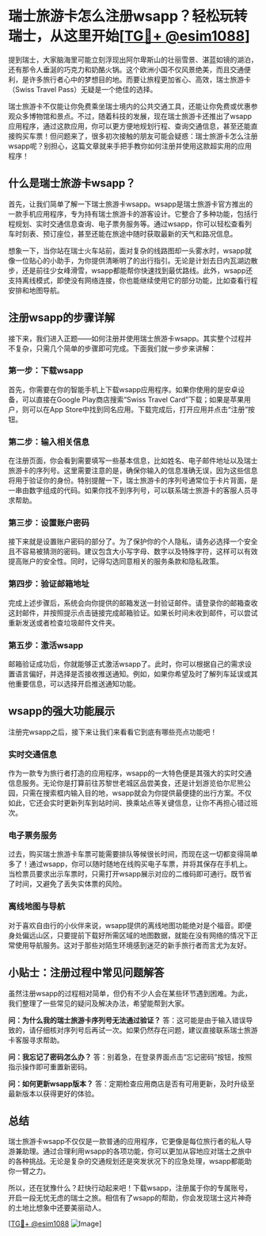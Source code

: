 # 瑞士旅游卡怎么注册wsapp？轻松玩转瑞士，从这里开始[[TG💪+ @esim1088](https://t.me/s/esim1088)]

提到瑞士，大家脑海里可能立刻浮现出阿尔卑斯山的壮丽雪景、湛蓝如镜的湖泊，还有那令人垂涎的巧克力和奶酪火锅。这个欧洲小国不仅风景绝美，而且交通便利，是许多旅行者心中的梦想目的地。而要让旅程更加省心、高效，瑞士旅游卡（Swiss Travel Pass）无疑是一个绝佳的选择。

瑞士旅游卡不仅能让你免费乘坐瑞士境内的公共交通工具，还能让你免费或优惠参观众多博物馆和景点。不过，随着科技的发展，现在瑞士旅游卡还推出了wsapp应用程序，通过这款应用，你可以更方便地规划行程、查询交通信息，甚至还能直接购买车票！但问题来了，很多初次接触的朋友可能会疑惑：瑞士旅游卡怎么注册wsapp呢？别担心，这篇文章就来手把手教你如何注册并使用这款超实用的应用程序！

## 什么是瑞士旅游卡wsapp？

首先，让我们简单了解一下瑞士旅游卡wsapp。wsapp是瑞士旅游卡官方推出的一款手机应用程序，专为持有瑞士旅游卡的游客设计。它整合了多种功能，包括行程规划、实时交通信息查询、电子票务服务等。通过wsapp，你可以轻松查看列车时刻表、预订座位，甚至还能在旅途中随时获取最新的天气和路况信息。

想象一下，当你站在瑞士火车站前，面对复杂的线路图却一头雾水时，wsapp就像一位贴心的小助手，为你提供清晰明了的出行指引。无论是计划去日内瓦湖边散步，还是前往少女峰滑雪，wsapp都能帮你快速找到最优路线。此外，wsapp还支持离线模式，即使没有网络连接，你也能继续使用它的部分功能，比如查看行程安排和地图导航。

## 注册wsapp的步骤详解

接下来，我们进入正题——如何注册并使用瑞士旅游卡wsapp。其实整个过程并不复杂，只需几个简单的步骤即可完成。下面我们就一步步来讲解：

### 第一步：下载wsapp

首先，你需要在你的智能手机上下载wsapp应用程序。如果你使用的是安卓设备，可以直接在Google Play商店搜索“Swiss Travel Card”下载；如果是苹果用户，则可以在App Store中找到同名应用。下载完成后，打开应用并点击“注册”按钮。

### 第二步：输入相关信息

在注册页面，你会看到需要填写一些基本信息，比如姓名、电子邮件地址以及瑞士旅游卡的序列号。这里需要注意的是，确保你输入的信息准确无误，因为这些信息将用于验证你的身份。特别提醒一下，瑞士旅游卡的序列号通常位于卡片背面，是一串由数字组成的代码。如果你找不到序列号，可以联系瑞士旅游卡的客服人员寻求帮助。

### 第三步：设置账户密码

接下来就是设置账户密码的部分了。为了保护你的个人隐私，请务必选择一个安全且不容易被猜测的密码。建议包含大小写字母、数字以及特殊字符，这样可以有效提高账户的安全性。同时，记得勾选同意相关的服务条款和隐私政策。

### 第四步：验证邮箱地址

完成上述步骤后，系统会向你提供的邮箱发送一封验证邮件。请登录你的邮箱查收这封邮件，并按照提示点击链接完成邮箱验证。如果长时间未收到邮件，可以尝试重新发送或者检查垃圾邮件文件夹。

### 第五步：激活wsapp

邮箱验证成功后，你就能够正式激活wsapp了。此时，你可以根据自己的需求设置语言偏好，并选择是否接收推送通知。例如，如果你希望及时了解列车延误或其他重要信息，可以选择开启推送通知功能。

## wsapp的强大功能展示

注册完wsapp之后，接下来让我们来看看它到底有哪些亮点功能吧！

### 实时交通信息

作为一款专为旅行者打造的应用程序，wsapp的一大特色便是其强大的实时交通信息服务。无论你是打算前往苏黎世老城区品尝美食，还是计划游览伯尔尼熊公园，只需在搜索框内输入目的地，wsapp就会为你提供最便捷的出行方案。不仅如此，它还会实时更新列车到站时间、换乘站点等关键信息，让你不再担心错过班次。

### 电子票务服务

过去，购买瑞士旅游卡车票可能需要排队等候很长时间，而现在这一切都变得简单多了！通过wsapp，你可以随时随地在线购买电子车票，并将其保存在手机上。当检票员要求出示车票时，只需打开wsapp展示对应的二维码即可通行。既节省了时间，又避免了丢失实体票的风险。

### 离线地图与导航

对于喜欢自由行的小伙伴来说，wsapp提供的离线地图功能绝对是个福音。即便身处偏远山区，只要提前下载好所需区域的地图数据，就能在没有网络的情况下正常使用导航服务。这对于那些对陌生环境感到迷茫的新手旅行者而言尤为友好。

## 小贴士：注册过程中常见问题解答

虽然注册wsapp的过程相对简单，但仍有不少人会在某些环节遇到困难。为此，我们整理了一些常见的疑问及解决办法，希望能帮到大家。

**问：为什么我的瑞士旅游卡序列号无法通过验证？**
答：这可能是由于输入错误导致的，请仔细核对序列号后再试一次。如果仍然存在问题，建议直接联系瑞士旅游卡客服寻求帮助。

**问：我忘记了密码怎么办？**
答：别着急，在登录界面点击“忘记密码”按钮，按照指示操作即可重置新密码。

**问：如何更新wsapp版本？**
答：定期检查应用商店是否有可用更新，及时升级至最新版本以获得更好的体验。

## 总结

瑞士旅游卡wsapp不仅仅是一款普通的应用程序，它更像是每位旅行者的私人导游兼助理。通过合理利用wsapp的各项功能，你可以更加从容地应对瑞士之旅中的各种挑战。无论是复杂的交通规划还是突发状况下的应急处理，wsapp都能助你一臂之力。

所以，还在犹豫什么？赶快行动起来吧！下载wsapp，注册属于你的专属账号，开启一段无忧无虑的瑞士之旅。相信有了wsapp的帮助，你会发现瑞士这片神奇的土地比想象中还要美丽动人。

[[TG💪+ @esim1088](https://t.me/s/esim1088) ![Image](https://i.postimg.cc/4NQfJmqS/Snipaste-2025-05-13-00-14-12.png)]